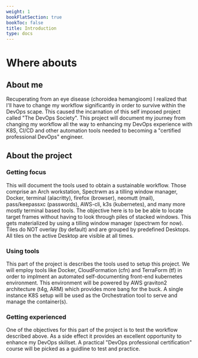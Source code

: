 ```yaml
---
weight: 1
bookFlatSection: true
bookToc: false
title: Introduction
type: docs
---
```


# Where abouts

## About me

Recuperating from an eye disease (choroidea hemangioom) I realized that I'll have to change my workflow significantly in order to survive within the DevOps scape. This caused the incarnation of this self imposed project called "The DevOps Society". This project will document my journey from changing my workflow all the way to enhancing my DevOps experience with K8S, CI/CD and other automation tools needed to becoming a "certified professional DevOps" engineer. 

## About the project

### Getting focus
This will document the tools used to obtain a sustainable workflow. Those comprise an Arch workstation, Spectrwm as a tilling window manager, Docker, terminal (alacritty), firefox (browser), neomutt (mail), pass/keepassxc (passwords),  AWS-cli, k3s (kubernetes), and many more mostly terminal based tools. The objective here is to be be able to locate target frames without having to look through piles of stacked windows. This gets materialized by using a tilling window manager (spectrwm for now). Tiles do NOT overlay (by default) and are grouped by predefined Desktops. All tiles on the active Desktop are visible at all times.

### Using tools
This part of the project is describes the tools used to setup this project. We will employ tools like Docker, CloudFormation (cfn) and TerraForm (tf) in order to implment an automated self-documenting front-end kubernetes environment. This environment will be powered by AWS graviton2 architecture (t4g, ARM) which provides more bang for the buck. A single instance K8S setup will be used as the Orchestration tool to serve and manage the container(s).

### Getting experienced
One of the objectives for this part of the project is to test the workflow described above. As a side effect it provides an excellent opportunity to enhance my DevOps skillset. A practical "DevOps professional certification" course will be picked as a guidline to test and practice.

